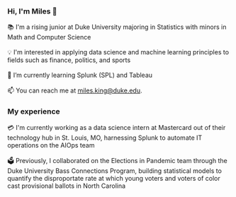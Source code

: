 ### Hi, I'm Miles 👋

📚 I'm a rising junior at Duke University majoring in Statistics with minors in Math and Computer Science
<br><br>
💡 I'm interested in applying data science and machine learning principles to fields such as finance, politics, and sports
<br><br>
🌱 I’m currently learning Splunk (SPL) and Tableau
<br><br>
📫 You can reach me at miles.king@duke.edu.

### My experience

💳 I'm currently working as a data science intern at Mastercard out of their technology hub in St. Louis, MO, harnessing Splunk to automate IT operations on the AIOps team
<br><br>
🗳 Previously, I collaborated on the Elections in Pandemic team through the Duke University Bass Connections Program, building statistical models to quantify the disproportate rate at which young voters and voters of color cast provisional ballots in North Carolina
